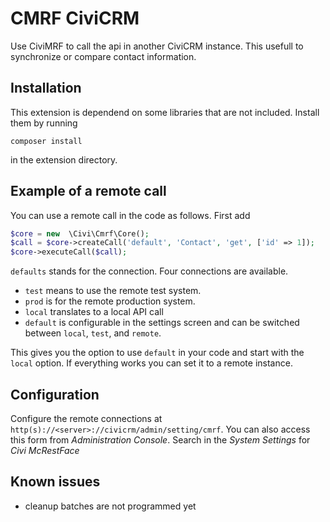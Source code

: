 # CMRF CiviCRM

Use CiviMRF to call the api in another CiviCRM instance. This usefull to synchronize or compare contact information.

## Installation

This extension is dependend on some libraries that are not included. Install them by running

`composer install`

in the extension directory.

## Example of a remote call

You can use a remote call in the code as follows. First add

````php
$core = new  \Civi\Cmrf\Core();
$call = $core->createCall('default', 'Contact', 'get', ['id' => 1]);
$core->executeCall($call);
````

`defaults` stands for the connection. Four connections are available.

* `test` means to use the remote test system.
* `prod` is for the remote production system.
* `local` translates to a local API call
* `default` is configurable in the settings screen and can be switched between `local`, `test`, and `remote`.

This gives you the option to use `default` in your code and start with the `local` option. If everything works you can set it to a remote instance.

## Configuration

Configure the remote connections at `http(s)://<server>://civicrm/admin/setting/cmrf`. You can also access this
form from _Administration Console_. Search in the _System Settings_ for _Civi McRestFace_

## Known issues
- cleanup batches are not programmed yet
